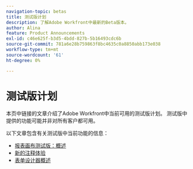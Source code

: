```yaml
---
navigation-topic: betas
title: 测试版计划
description: 了解Adobe Workfront中最新的Beta版本。
author: Alina
feature: Product Announcements
exl-id: c46e625f-b3d5-4bdd-827b-5b16493cdc6b
source-git-commit: 781a6e28b759863f8bc4635c0a8850abb173e038
workflow-type: tm+mt
source-wordcount: '61'
ht-degree: 0%

---
```


# 测试版计划

本页中链接的文章介绍了Adobe Workfront中当前可用的测试版计划。 测试版中提供的功能可能并非对所有客户都可用。

以下文章包含有关测试版中当前功能的信息：

* [报表画布测试版：概述](/help/quicksilver/product-announcements/betas/reporting-canvas-beta/reporting-canvas-beta-overview.md)
* [新的注释体验](../../workfront-basics/updating-work-items-and-viewing-updates/unified-commenting-experience.md)
* [表单设计器概述](../../administration-and-setup/customize-workfront/create-manage-custom-forms/form-designer/form-designer-overview.md)


<!--

drafted for later when we start releasing features for the commenting experience. When we can launch the beta article for new commenting experience, replace what you have here with this: 
 
The features described in this page are currently available as part of beta programs. Features that are available in beta might not be available to all customers. 


## Reporting Canvas beta

* [Reporting Canvas beta: overview](/help/quicksilver/product-announcements/betas/reporting-canvas-beta/reporting-canvas-beta-overview.md)

## New commenting exprience Beta

* [New commenting experience](../../workfront-basics/updating-work-items-and-viewing-updates/unified-commenting-experience.md)
* [New commenting experience beta release activity](../betas/new-commenting-experience-beta-release-activity.md)

## New form designer Beta

* [Form designer overview](../../administration-and-setup/customize-workfront/create-manage-custom-forms/form-designer/form-designer-overview.md)

-->